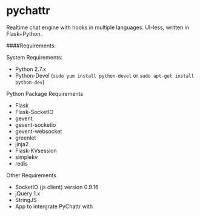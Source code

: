 pychattr
========

Realtime chat engine with hooks in multiple languages. UI-less, written in Flask+Python.

####Requirements:

System Requirements:
 - Python 2.7.x
 - Python-Devel (`sudo yum install python-devel` or `sudo apt-get install python-dev`)

Python Package Requirements
 - Flask
 - Flask-SocketIO
 - gevent
 - gevent-socketio
 - gevent-websocket
 - greenlet
 - jinja2
 - Flask-KVsession
 - simplekv
 - redis
 
Other Requirements
 - SocketIO (js client) version 0.9.16
 - jQuery 1.x
 - StringJS
 - App to intergrate PyChattr with



